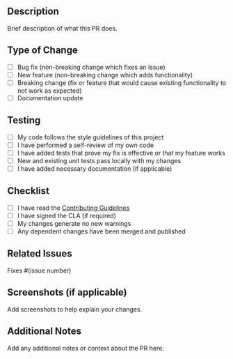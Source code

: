 ## Description
Brief description of what this PR does.

## Type of Change
- [ ] Bug fix (non-breaking change which fixes an issue)
- [ ] New feature (non-breaking change which adds functionality)
- [ ] Breaking change (fix or feature that would cause existing functionality to not work as expected)
- [ ] Documentation update

## Testing
- [ ] My code follows the style guidelines of this project
- [ ] I have performed a self-review of my own code
- [ ] I have added tests that prove my fix is effective or that my feature works
- [ ] New and existing unit tests pass locally with my changes
- [ ] I have added necessary documentation (if applicable)

## Checklist
- [ ] I have read the [Contributing Guidelines](../CONTRIBUTING.md)
- [ ] I have signed the CLA (if required)
- [ ] My changes generate no new warnings
- [ ] Any dependent changes have been merged and published

## Related Issues
Fixes #(issue number)

## Screenshots (if applicable)
Add screenshots to help explain your changes.

## Additional Notes
Add any additional notes or context about the PR here.
